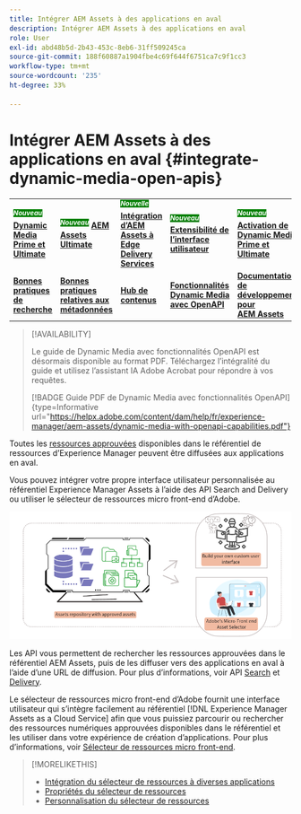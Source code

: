 ```yaml
---
title: Intégrer AEM Assets à des applications en aval
description: Intégrer AEM Assets à des applications en aval
role: User
exl-id: abd48b5d-2b43-453c-8eb6-31ff509245ca
source-git-commit: 188f60887a1904fbe4c69f644f6751ca7c9f1cc3
workflow-type: tm+mt
source-wordcount: '235'
ht-degree: 33%

---
```


# Intégrer AEM Assets à des applications en aval {#integrate-dynamic-media-open-apis}

<table>
    <tr>
        <td>
            <sup style= "background-color:#008000; color:#FFFFFF; font-weight:bold"><i>Nouveau</i></sup> <a href="/help/assets/dynamic-media/dm-prime-ultimate.md"><b>Dynamic Media Prime et Ultimate</b></a>
        </td>
        <td>
            <sup style= "background-color:#008000; color:#FFFFFF; font-weight:bold"><i>Nouveau</i></sup> <a href="/help/assets/assets-ultimate-overview.md"><b>AEM Assets Ultimate</b></a>
        </td>
        <td>
            <sup style= "background-color:#008000; color:#FFFFFF; font-weight:bold"><i>Nouvelle</i></sup> <a href="/help/assets/integrate-aem-assets-edge-delivery-services.md"><b>Intégration d’AEM Assets à Edge Delivery Services</b></a>
        </td>
        <td>
            <sup style= "background-color:#008000; color:#FFFFFF; font-weight:bold"><i>Nouveau</i></sup> <a href="/help/assets/aem-assets-view-ui-extensibility.md"><b>Extensibilité de l’interface utilisateur</b></a>
        </td>
          <td>
            <sup style= "background-color:#008000; color:#FFFFFF; font-weight:bold"><i>Nouveau</i></sup> <a href="/help/assets/dynamic-media/enable-dynamic-media-prime-and-ultimate.md"><b>Activation de Dynamic Media Prime et Ultimate</b></a>
        </td>
    </tr>
    <tr>
        <td>
            <a href="/help/assets/search-best-practices.md"><b>Bonnes pratiques de recherche</b></a>
        </td>
        <td>
            <a href="/help/assets/metadata-best-practices.md"><b>Bonnes pratiques relatives aux métadonnées</b></a>
        </td>
        <td>
            <a href="/help/assets/product-overview.md"><b>Hub de contenus</b></a>
        </td>
        <td>
            <a href="/help/assets/dynamic-media-open-apis-overview.md"><b>Fonctionnalités Dynamic Media avec OpenAPI</b></a>
        </td>
        <td>
            <a href="https://developer.adobe.com/experience-cloud/experience-manager-apis/"><b>Documentation de développement pour AEM Assets</b></a>
        </td>
    </tr>
</table>

>[!AVAILABILITY]
>
>Le guide de Dynamic Media avec fonctionnalités OpenAPI est désormais disponible au format PDF. Téléchargez l’intégralité du guide et utilisez l’assistant IA Adobe Acrobat pour répondre à vos requêtes.
>
>[!BADGE Guide PDF de Dynamic Media avec fonctionnalités OpenAPI]{type=Informative url="https://helpx.adobe.com/content/dam/help/fr/experience-manager/aem-assets/dynamic-media-with-openapi-capabilities.pdf"}

Toutes les [ressources approuvées](/help/assets/approve-assets.md) disponibles dans le référentiel de ressources d’Experience Manager peuvent être diffusées aux applications en aval.

Vous pouvez intégrer votre propre interface utilisateur personnalisée au référentiel Experience Manager Assets à l’aide des API Search and Delivery ou utiliser le sélecteur de ressources micro front-end d’Adobe.

![Intégration au référentiel AEM Assets](assets/asset-selector-integration.png)

Les API vous permettent de rechercher les ressources approuvées dans le référentiel AEM Assets, puis de les diffuser vers des applications en aval à l’aide d’une URL de diffusion. Pour plus d’informations, voir API [Search](/help/assets/search-assets-api.md) et [Delivery](/help/assets/deliver-assets-apis.md).

Le sélecteur de ressources micro front-end d’Adobe fournit une interface utilisateur qui s’intègre facilement au référentiel [!DNL Experience Manager Assets as a Cloud Service] afin que vous puissiez parcourir ou rechercher des ressources numériques approuvées disponibles dans le référentiel et les utiliser dans votre expérience de création d’applications. Pour plus d’informations, voir [Sélecteur de ressources micro front-end](/help/assets/overview-asset-selector.md).

>[!MORELIKETHIS]
>
>* [Intégration du sélecteur de ressources à diverses applications](/help/assets/integrate-asset-selector.md)
>* [Propriétés du sélecteur de ressources](/help/assets/asset-selector-properties.md)
>* [Personnalisation du sélecteur de ressources](/help/assets/asset-selector-customization.md)
